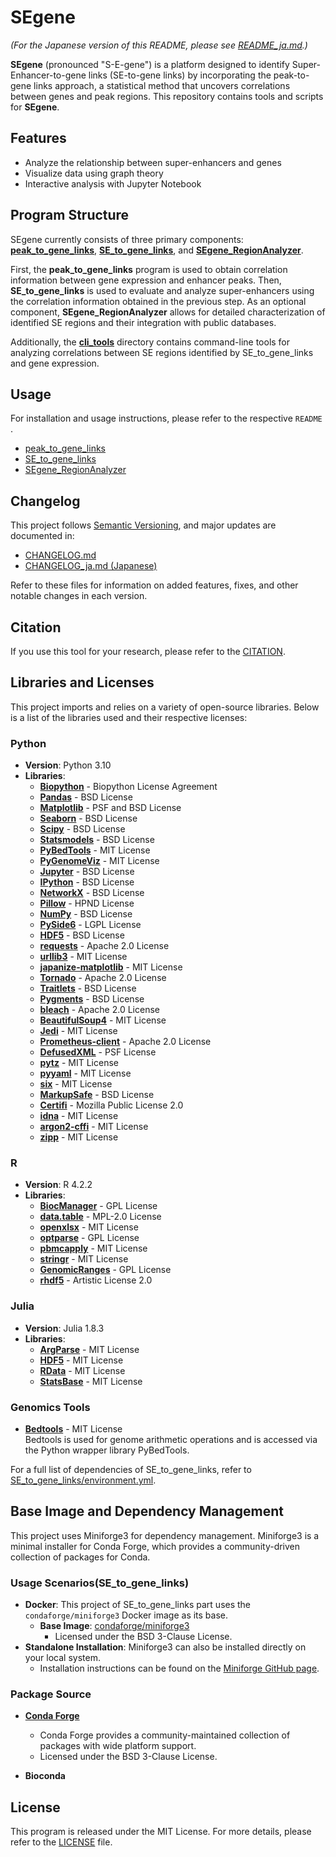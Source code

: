 # SEgene

*(For the Japanese version of this README, please see [README_ja.md](https://github.com/hamamoto-lab/SEgene/blob/main/README_ja.md).)*

**SEgene**  (pronounced "S-E-gene") is a platform designed to identify Super-Enhancer-to-gene links (SE-to-gene links) by incorporating the peak-to-gene links approach, a statistical method that uncovers correlations between genes and peak regions.
This repository contains tools and scripts for **SEgene**.

## Features

- Analyze the relationship between super-enhancers and genes
- Visualize data using graph theory
- Interactive analysis with Jupyter Notebook

## Program Structure

SEgene currently consists of three primary components: [**peak_to_gene_links**](https://github.com/hamamoto-lab/SEgene/tree/main/peak_to_gene_links), [**SE_to_gene_links**](https://github.com/hamamoto-lab/SEgene/tree/main/SE_to_gene_links), and [**SEgene_RegionAnalyzer**](https://github.com/hamamoto-lab/SEgene/tree/main/SEgene_region_analyzer).

First, the **peak_to_gene_links** program is used to obtain correlation information between gene expression and enhancer peaks.
Then, **SE_to_gene_links** is used to evaluate and analyze super-enhancers using the correlation information obtained in the previous step.
As an optional component, **SEgene_RegionAnalyzer** allows for detailed characterization of identified SE regions and their integration with public databases.

Additionally, the [**cli_tools**](https://github.com/hamamoto-lab/SEgene/tree/main/cli_tools) directory contains command-line tools for analyzing correlations between SE regions identified by SE_to_gene_links and gene expression.

## Usage

For installation and usage instructions, please refer to the respective `README` .

- [peak_to_gene_links](https://github.com/hamamoto-lab/SEgene/blob/main/peak_to_gene_links/README.md)
- [SE_to_gene_links](https://github.com/hamamoto-lab/SEgene/blob/main/SE_to_gene_links/README.md)
- [SEgene_RegionAnalyzer](https://github.com/hamamoto-lab/SEgene/blob/main/SEgene_region_analyzer/README.md)

## Changelog

This project follows [Semantic Versioning](https://semver.org/spec/v2.0.0.html), and major updates are documented in:

- [CHANGELOG.md](https://github.com/hamamoto-lab/SEgene/blob/main/CHANGELOG.md)
- [CHANGELOG_ja.md (Japanese)](https://github.com/hamamoto-lab/SEgene/blob/main/CHANGELOG_ja.md)

Refer to these files for information on added features, fixes, and other notable changes in each version.

## Citation

If you use this tool for your research, please refer to the [CITATION](https://github.com/hamamoto-lab/SEgene/blob/main/CITATION).

## Libraries and Licenses

This project imports and relies on a variety of open-source libraries. Below is a list of the libraries used and their respective licenses:

### Python

- **Version**: Python 3.10
- **Libraries**:
    - [**Biopython**](https://biopython.org/) - Biopython License Agreement
    - [**Pandas**](https://pandas.pydata.org/) - BSD License
    - [**Matplotlib**](https://matplotlib.org/) - PSF and BSD License
    - [**Seaborn**](https://seaborn.pydata.org/) - BSD License
    - [**Scipy**](https://scipy.org/) - BSD License
    - [**Statsmodels**](https://www.statsmodels.org/) - BSD License
    - [**PyBedTools**](https://daler.github.io/pybedtools/) - MIT License
    - [**PyGenomeViz**](https://github.com/moshi4/pygenomeviz) - MIT License
    - [**Jupyter**](https://jupyter.org/) - BSD License
    - [**IPython**](https://ipython.org/) - BSD License
    - [**NetworkX**](https://networkx.org/) - BSD License
    - [**Pillow**](https://python-pillow.org/) - HPND License
    - [**NumPy**](https://numpy.org/) - BSD License
    - [**PySide6**](https://doc.qt.io/qtforpython/) - LGPL License
    - [**HDF5**](https://www.hdfgroup.org/solutions/hdf5/) - BSD License
    - [**requests**](https://requests.readthedocs.io/) - Apache 2.0 License
    - [**urllib3**](https://urllib3.readthedocs.io/) - MIT License
    - [**japanize-matplotlib**](https://github.com/uehara1414/japanize-matplotlib) - MIT License
    - [**Tornado**](https://www.tornadoweb.org/en/stable/) - Apache 2.0 License
    - [**Traitlets**](https://traitlets.readthedocs.io/) - BSD License
    - [**Pygments**](https://pygments.org/) - BSD License
    - [**bleach**](https://github.com/mozilla/bleach) - Apache 2.0 License
    - [**BeautifulSoup4**](https://www.crummy.com/software/BeautifulSoup/) - MIT License
    - [**Jedi**](https://github.com/davidhalter/jedi) - MIT License
    - [**Prometheus-client**](https://github.com/prometheus/client_python) - Apache 2.0 License
    - [**DefusedXML**](https://github.com/tiran/defusedxml) - PSF License
    - [**pytz**](https://pytz.sourceforge.net/) - MIT License
    - [**pyyaml**](https://pyyaml.org/) - MIT License
    - [**six**](https://github.com/benjaminp/six) - MIT License
    - [**MarkupSafe**](https://palletsprojects.com/p/markupsafe/) - BSD License
    - [**Certifi**](https://certifi.io/) - Mozilla Public License 2.0
    - [**idna**](https://github.com/kjd/idna) - MIT License
    - [**argon2-cffi**](https://argon2-cffi.readthedocs.io/) - MIT License
    - [**zipp**](https://github.com/jaraco/zipp) - MIT License

### R

- **Version**: R 4.2.2
- **Libraries**:
    - [**BiocManager**](https://cran.r-project.org/web/packages/BiocManager/index.html) - GPL License
    - [**data.table**](https://cran.r-project.org/web/packages/data.table/index.html) - MPL-2.0 License
    - [**openxlsx**](https://cran.r-project.org/web/packages/openxlsx/index.html) - MIT License
    - [**optparse**](https://cran.r-project.org/web/packages/optparse/index.html) - GPL License
    - [**pbmcapply**](https://cran.r-project.org/web/packages/pbmcapply/index.html) - MIT License
    - [**stringr**](https://cran.r-project.org/web/packages/stringr/index.html) - MIT License
    - [**GenomicRanges**](https://bioconductor.org/packages/release/bioc/html/GenomicRanges.html) - GPL License
    - [**rhdf5**](https://bioconductor.org/packages/release/bioc/html/rhdf5.html) - Artistic License 2.0

### Julia

- **Version**: Julia 1.8.3
- **Libraries**:
    - [**ArgParse**](https://github.com/carlobaldassi/ArgParse.jl) - MIT License
    - [**HDF5**](https://github.com/JuliaIO/HDF5.jl) - MIT License
    - [**RData**](https://github.com/JuliaData/RData.jl) - MIT License
    - [**StatsBase**](https://github.com/JuliaStats/StatsBase.jl) - MIT License

### Genomics Tools

- [**Bedtools**](https://bedtools.readthedocs.io/) - MIT License  
  Bedtools is used for genome arithmetic operations and is accessed via the Python wrapper library PyBedTools.

For a full list of dependencies of SE_to_gene_links, refer to [SE_to_gene_links/environment.yml](https://github.com/hamamoto-lab/SEgene/blob/main/SE_to_gene_links/environment.yml).

## Base Image and Dependency Management

This project uses Miniforge3 for dependency management. Miniforge3 is a minimal installer for Conda Forge, which provides a community-driven collection of packages for Conda.

### Usage Scenarios(SE_to_gene_links)

- **Docker**: This project of SE_to_gene_links part uses the `condaforge/miniforge3` Docker image as its base.
  - **Base Image**: [condaforge/miniforge3](https://hub.docker.com/r/condaforge/miniforge3)  
    - Licensed under the BSD 3-Clause License.
- **Standalone Installation**: Miniforge3 can also be installed directly on your local system.  
  - Installation instructions can be found on the [Miniforge GitHub page](https://github.com/conda-forge/miniforge).

### Package Source

- **[Conda Forge](https://conda-forge.org/)**  
  - Conda Forge provides a community-maintained collection of packages with wide platform support.
  - Licensed under the BSD 3-Clause License.

- **Bioconda**

## License

This program is released under the MIT License. For more details, please refer to the [LICENSE](https://github.com/hamamoto-lab/SEgene/blob/main/LICENSE) file.
